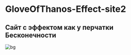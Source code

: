 # GloveOfThanos-Effect-site2

## Сайт с эффектом как у перчатки Бесконечности

![bg](https://user-images.githubusercontent.com/56477695/149167921-181d2d4f-1059-425a-80ff-230986558914.jpg)
